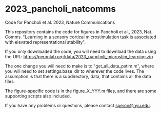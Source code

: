 # 2023_pancholi_natcomms
Code for Pancholi et al. 2023, Nature Communications

This repository contains the code for figures in Pancholi et al., 2023, Nat.
Comms. "Learning in a sensory cortical microstimulation task is associated
with elevated representational stability". 

If you only downloaded the code, you will need to download the data using the
URL: https://peronlab.org/data/2023_pancholi_microstim_learning.zip

The one change you will need to make is to "get_all_data_pstim.m", where you
will need to set settings.base_dir to wherever the code lives. The assumption
is that there is a subdirectory, data, that contains all the data files. 

The figure-specific code is in the figure_X_YYY.m files, and there are some
supporting scripts also included.

If you have any problems or questions, please contact speron@nyu.edu.
